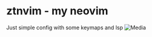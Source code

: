 # ztnvim - my neovim

Just simple config with some keymaps and lsp
![Media](https://imgur.com/t2s27j4)

